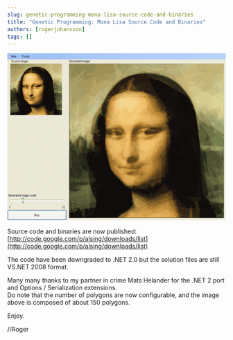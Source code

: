 ```yaml
---
slug: genetic-programming-mona-lisa-source-code-and-binaries
title: "Genetic Programming: Mona Lisa Source Code and Binaries"
authors: [rogerjohansson]
tags: []
---
```

![](./evolisa.gif)

<!-- truncate -->

Source code and binaries are now published:  
[http://code.google.com/p/alsing/downloads/list](http://code.google.com/p/alsing/downloads/list)

The code have been downgraded to .NET 2.0 but the solution files are still VS.NET 2008 format.

Many many thanks to my partner in crime Mats Helander for the .NET 2 port and Options / Serialization extensions.   
Do note that the number of polygons are now configurable, and the image above is composed of about 150 polygons.

Enjoy.

//Roger
